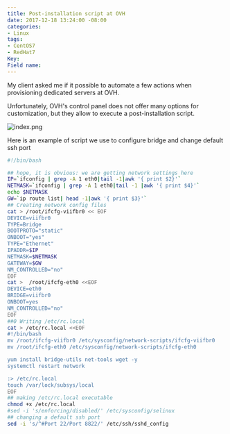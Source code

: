 ```yaml
---
title: Post-installation script at OVH
date: 2017-12-18 13:24:00 -08:00
categories:
- Linux
tags:
- CentOS7
- RedHat7
Key: 
Field name: 
---
```


My client asked me if it possible to automate a few actions when provisioning dedicated servers at OVH.

Unfortunately, OVH's control panel does not offer many options for customization, but they allow to execute a post-installation script.
 
![index.png](/uploads/index.png)

Here is an example of script we use to configure bridge and change default ssh port 
```sh
#!/bin/bash

## hope, it is obvious: we are getting network settings here
IP=`ifconfig | grep -A 1 eth0|tail -1|awk '{ print $2}'`
NETMASK=`ifconfig | grep -A 1 eth0|tail -1 |awk '{ print $4}'`
echo $NETMASK
GW=`ip route list| head -1|awk '{ print $3}'`
## Creating network config files
cat > /root/ifcfg-viifbr0 << EOF
DEVICE=viifbr0
TYPE=Bridge
BOOTPROTO="static"
ONBOOT="yes"
TYPE="Ethernet"
IPADDR=$IP
NETMASK=$NETMASK
GATEWAY=$GW
NM_CONTROLLED="no"
EOF
cat >  /root/ifcfg-eth0 <<EOF
DEVICE=eth0
BRIDGE=viifbr0
ONBOOT=yes
NM_CONTROLLED="no"
EOF
##0 Writing /etc/rc.local
cat > /etc/rc.local <<EOF
#!/bin/bash
mv /root/ifcfg-viifbr0 /etc/sysconfig/network-scripts/ifcfg-viifbr0
mv /root/ifcfg-eth0 /etc/sysconfig/network-scripts/ifcfg-eth0 

yum install bridge-utils net-tools wget -y
systemctl restart network

:> /etc/rc.local
touch /var/lock/subsys/local
EOF
## making /etc/rc.local executable
chmod +x /etc/rc.local
#sed -i 's/enforcing/disabled/' /etc/sysconfig/selinux
## changing a default ssh port
sed -i 's/^#Port 22/Port 8822/' /etc/ssh/sshd_config  
```